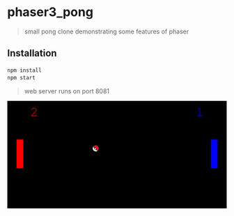 # phaser3_pong
> small pong clone demonstrating some features of phaser

## Installation
```sh
npm install
npm start
```
> web server runs on port 8081

![](screenshot.png)

